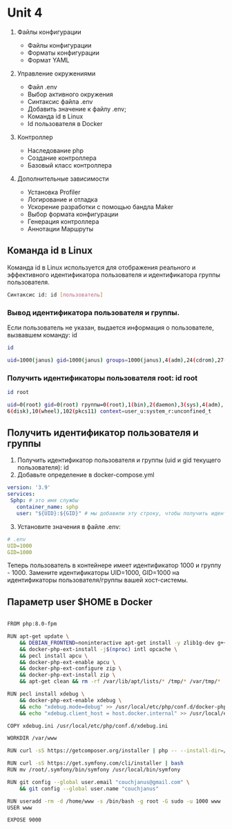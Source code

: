 # Unit 4

1. Файлы конфигурации

	- Файлы конфигурации
	- Форматы конфигурации
	- Формат YAML


2. Управление окружениями

	- Файл .env
	- Выбор активного окружения
	- Синтаксис файла .env
	- Добавить значение к файлу .env;
	- Команда id в Linux
	- Id пользователя в Docker


3. Контроллер
	
	- Наследование php
	- Создание контроллера
	- Базовый класс контроллера

4. Дополнительные зависимости

	- Установка Profiler
	- Логирование и отладка
	- Ускорение разработки с помощью бандла Maker
	- Выбор формата конфигурации
	- Генерация контроллера
	- Аннотации Маршруты


## Команда id в Linux
Команда id в Linux используется для отображения реального и эффективного идентификатора пользователя и идентификатора группы пользователя.
```sh
Синтаксис id: id [пользователь]
```
### Вывод идентификатора пользователя и группы. 
Если пользователь не указан, выдается информация о пользователе, вызвавшем команду: id
```sh
id 

uid=1000(janus) gid=1000(janus) groups=1000(janus),4(adm),24(cdrom),27(sudo),30(dip),46(plugdev),113(lpadmin),130(sambashare),999(docker)

```

### Получить идентификаторы пользователя root: id root
```sh
id root

uid=0(root) gid=0(root) группы=0(root),1(bin),2(daemon),3(sys),4(adm),
6(disk),10(wheel),102(pkcs11) context=user_u:system_r:unconfined_t

```
## Получить идентификатор пользователя и группы

1. Получить идентификатор пользователя и группы (uid и gid текущего пользователя): id
1. Добавьте определение в docker-compose.yml
```yaml
version: '3.9'
services:
 Sphp: # это имя службы
   container_name: sphp
   user: "${UID}:${GID}" # мы добавили эту строку, чтобы получить идентификатор конкретного пользователя/группы
```

3. Установите значения в файле .env:
```yaml
# .env
UID=1000
GID=1000

```
Теперь пользователь в контейнере имеет идентификатор 1000 и группу - 1000.
Замените идентификаторы UID=1000, GID=1000 на идентификаторы пользователя/группы вашей хост-системы. 

## Параметр user $HOME в Docker


```bash

FROM php:8.0-fpm

RUN apt-get update \
    && DEBIAN_FRONTEND=noninteractive apt-get install -y zlib1g-dev g++ git libicu-dev zip libzip-dev libssl-dev libxml2-dev libpq-dev \
    && docker-php-ext-install -j$(nproc) intl opcache \
    && pecl install apcu \
    && docker-php-ext-enable apcu \
    && docker-php-ext-configure zip \
    && docker-php-ext-install zip \
    && apt-get clean && rm -rf /var/lib/apt/lists/* /tmp/* /var/tmp/*

RUN pecl install xdebug \
    && docker-php-ext-enable xdebug \
    && echo "xdebug.mode=debug" >> /usr/local/etc/php/conf.d/docker-php-ext-xdebug.ini \
    && echo "xdebug.client_host = host.docker.internal" >> /usr/local/etc/php/conf.d/docker-php-ext-xdebug.ini 

COPY xdebug.ini /usr/local/etc/php/conf.d/xdebug.ini

WORKDIR /var/www

RUN curl -sS https://getcomposer.org/installer | php -- --install-dir=/usr/local/bin --filename=composer --quiet

RUN curl -sS https://get.symfony.com/cli/installer | bash
RUN mv /root/.symfony/bin/symfony /usr/local/bin/symfony

RUN git config --global user.email "couchjanus@gmail.com" \ 
    && git config --global user.name "couchjanus"

RUN useradd -rm -d /home/www -s /bin/bash -g root -G sudo -u 1000 www
USER www

EXPOSE 9000

```
